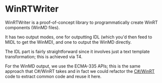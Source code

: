 # WinRTWriter

WinRTWriter is a proof-of-concept library to programmatically create WinRT components (WinMD files).

It has two output modes, one for outputting IDL (which you'd then feed to MIDL to get the WinMD), and one to output the WinMD directly.

The IDL part is fairly straightforward since it involves just a text template transformation; this is achieved via T4.

For the WinMD output, we use the ECMA-335 APIs; this is the same approach that C#/WinRT takes and in fact we could refactor the [C#/WinRT](https://github.com/microsoft/CsWinRT) code to extract common code and reuse it here.
